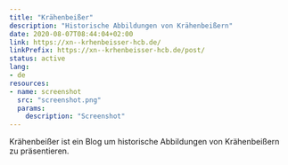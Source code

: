 ```yaml
---
title: "Krähenbeißer"
description: "Historische Abbildungen von Krähenbeißern"
date: 2020-08-07T08:44:04+02:00
link: https://xn--krhenbeisser-hcb.de/
linkPrefix: https://xn--krhenbeisser-hcb.de/post/
status: active
lang:
- de
resources:
- name: screenshot
  src: "screenshot.png"
  params:
    description: "Screenshot"
---
```

Krähenbeißer ist ein Blog um historische Abbildungen von Krähenbeißern zu präsentieren.
